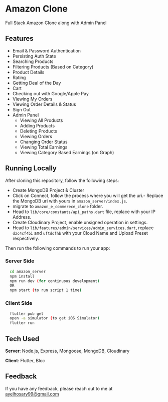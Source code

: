 # Amazon Clone

Full Stack Amazon Clone along with Admin Panel

## Features
- Email & Password Authentication
- Persisting Auth State
- Searching Products
- Filtering Products (Based on Category)
- Product Details
- Rating
- Getting Deal of the Day
- Cart
- Checking out with Google/Apple Pay
- Viewing My Orders
- Viewing Order Details & Status
- Sign Out
- Admin Panel
    - Viewing All Products
    - Adding Products
    - Deleting Products
    - Viewing Orders
    - Changing Order Status
    - Viewing Total Earnings
    - Viewing Category Based Earnings (on Graph)


## Running Locally
After cloning this repository, follow the following steps:
- Create MongoDB Project & Cluster
- Click on Connect, follow the process where you will get the uri.- Replace the MongoDB uri with yours in ```amazon_server/index.js```.
- migrate to ```amazon_e_commerece_clone``` folder.
- Head to ```lib/core/constants/api_paths.dart``` file, replace <your ip> with your IP Address.
- Create Cloudinary Project, enable unsigned operation in settings.
- Head to ```lib/features/admin/services/admin_services.dart```, replace ```dzc4cf4bi``` and ```uftdofhb``` with your Cloud Name and Upload Preset respectively.

Then run the following commands to run your app:

### Server Side
```bash
  cd amazon_server
  npm install
  npm run dev (for continuous development)
  OR
  npm start (to run script 1 time)
```

### Client Side
```bash
  flutter pub get
  open -a simulator (to get iOS Simulator)
  flutter run
```

## Tech Used
**Server**: Node.js, Express, Mongoose, MongoDB, Cloudinary

**Client**: Flutter, Bloc

## Feedback

If you have any feedback, please reach out to me at ayelhosary99@gmail.com